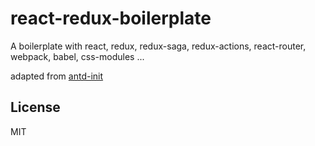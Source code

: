 # react-redux-boilerplate

A boilerplate with react, redux, redux-saga, redux-actions, react-router, webpack, babel, css-modules ...

adapted from [antd-init](https://github.com/ant-design/antd-init)

## License

MIT
